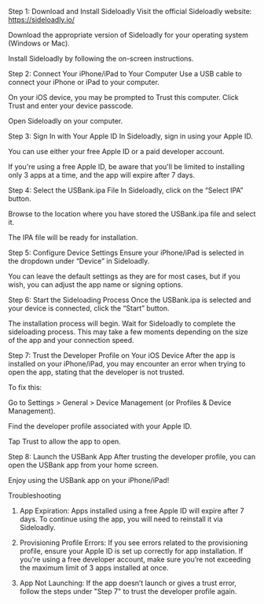 Step 1: Download and Install Sideloadly
Visit the official Sideloadly website: https://sideloadly.io/

Download the appropriate version of Sideloadly for your operating system (Windows or Mac).

Install Sideloadly by following the on-screen instructions.

Step 2: Connect Your iPhone/iPad to Your Computer
Use a USB cable to connect your iPhone or iPad to your computer.

On your iOS device, you may be prompted to Trust this computer. Click Trust and enter your device passcode.

Open Sideloadly on your computer.

Step 3: Sign In with Your Apple ID
In Sideloadly, sign in using your Apple ID.

You can use either your free Apple ID or a paid developer account.

If you're using a free Apple ID, be aware that you'll be limited to installing only 3 apps at a time, and the app will expire after 7 days.

Step 4: Select the USBank.ipa File
In Sideloadly, click on the “Select IPA” button.

Browse to the location where you have stored the USBank.ipa file and select it.

The IPA file will be ready for installation.

Step 5: Configure Device Settings
Ensure your iPhone/iPad is selected in the dropdown under “Device” in Sideloadly.

You can leave the default settings as they are for most cases, but if you wish, you can adjust the app name or signing options.

Step 6: Start the Sideloading Process
Once the USBank.ipa is selected and your device is connected, click the “Start” button.

The installation process will begin. Wait for Sideloadly to complete the sideloading process. This may take a few moments depending on the size of the app and your connection speed.

Step 7: Trust the Developer Profile on Your iOS Device
After the app is installed on your iPhone/iPad, you may encounter an error when trying to open the app, stating that the developer is not trusted.

To fix this:

Go to Settings > General > Device Management (or Profiles & Device Management).

Find the developer profile associated with your Apple ID.

Tap Trust to allow the app to open.

Step 8: Launch the USBank App
After trusting the developer profile, you can open the USBank app from your home screen.

Enjoy using the USBank app on your iPhone/iPad!

Troubleshooting
1. App Expiration:
Apps installed using a free Apple ID will expire after 7 days. To continue using the app, you will need to reinstall it via Sideloadly.

2. Provisioning Profile Errors:
If you see errors related to the provisioning profile, ensure your Apple ID is set up correctly for app installation. If you're using a free developer account, make sure you’re not exceeding the maximum limit of 3 apps installed at once.

3. App Not Launching:
If the app doesn’t launch or gives a trust error, follow the steps under "Step 7" to trust the developer profile again.

